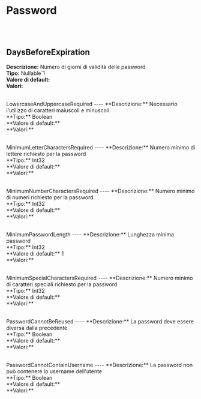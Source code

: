 # Password

<br><br> 

DaysBeforeExpiration 
----
**Descrizione:** Numero di giorni di validità delle password<br>
**Tipo:** Nullable`1<br>
**Valore di default:** <br>
**Valori:**
<ul> 
</ul><br>
LowercaseAndUppercaseRequired 
----
**Descrizione:** Necessario l'utilizzo di caratteri maiuscoli e minuscoli<br>
**Tipo:** Boolean<br>
**Valore di default:** <br>
**Valori:**
<ul> 
</ul><br>
MinimumLetterCharactersRequired 
----
**Descrizione:** Numero minimo di lettere richiesto per la password<br>
**Tipo:** Int32<br>
**Valore di default:** <br>
**Valori:**
<ul> 
</ul><br>
MinimumNumberCharactersRequired 
----
**Descrizione:** Numero minimo di numeri richiesto per la password<br>
**Tipo:** Int32<br>
**Valore di default:** <br>
**Valori:**
<ul> 
</ul><br>
MinimumPasswordLength 
----
**Descrizione:** Lunghezza minima password<br>
**Tipo:** Int32<br>
**Valore di default:** 1<br>
**Valori:**
<ul> 
</ul><br>
MinimumSpecialCharactersRequired 
----
**Descrizione:** Numero minimo di caratteri speciali richiesto per la password<br>
**Tipo:** Int32<br>
**Valore di default:** <br>
**Valori:**
<ul> 
</ul><br>
PasswordCannotBeReused 
----
**Descrizione:** La password deve essere diversa dalla precedente<br>
**Tipo:** Boolean<br>
**Valore di default:** <br>
**Valori:**
<ul> 
</ul><br>
PasswordCannotContainUsername 
----
**Descrizione:** La password non può contenere lo username dell'utente<br>
**Tipo:** Boolean<br>
**Valore di default:** <br>
**Valori:**
<ul> 
</ul><br>


